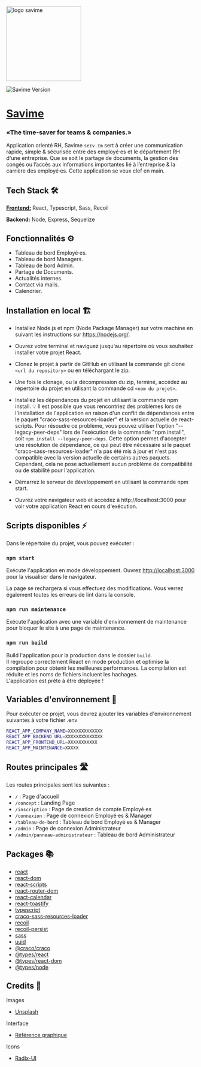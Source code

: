 <img src="https://i.goopics.net/03v8if.png" alt="logo savime" style="width:200px;"/>
      
![Savime Version](https://img.shields.io/badge/version-v0.0.1-white)

# [Savime](https://www.savime.tech/)
### «The time-saver for teams & companies.»
Application orienté RH, Savime `seɪv.ɪm` sert à créer une communication rapide, simple & sécurisée entre des employé·es et le département RH d'une entreprise.
Que se soit le partage de documents, la gestion des congés ou l’accès aux informations importantes lié à l’entreprise & la carrière des employé·es.
Cette application se veux clef en main.

## Tech Stack 🛠️

<u>**Frontend:**</u> React, Typescript, Sass, Recoil

**Backend:** Node, Express, Sequelize


## Fonctionnalités ⚙️

- Tableau de bord Employé·es.
- Tableau de bord Managers.
- Tableau de bord Admin.
- Partage de Documents.
- Actualités internes.
- Contact via mails.
- Calendrier.

## Installation en local 🏗️

- Installez Node.js et npm (Node Package Manager) sur votre machine en suivant les instructions sur https://nodejs.org/.

- Ouvrez votre terminal et naviguez jusqu'au répertoire où vous souhaitez installer votre projet React.

- Clonez le projet à partir de GitHub en utilisant la commande git clone `<url du repository>` ou en téléchargant le zip.

- Une fois le clonage, ou la décompression du zip, terminé, accédez au répertoire du projet en utilisant la commande cd `<nom du projet>`.

- Installez les dépendances du projet en utilisant la commande npm install.
💡 Il est possible que vous rencontriez des problèmes lors de l'installation de l'application en raison d'un conflit de dépendances entre le paquet "craco-sass-resources-loader" et la version actuelle de react-scripts. Pour résoudre ce problème, vous pouvez utiliser l'option "--legacy-peer-deps" lors de l'exécution de la commande "npm install", soit `npm install --legacy-peer-deps`. Cette option permet d'accepter une résolution de dépendance, ce qui peut être nécessaire si le paquet "craco-sass-resources-loader" n'a pas été mis à jour et n'est pas compatible avec la version actuelle de certains autres paquets. Cependant, cela ne pose actuellement aucun problème de compatibilité ou de stabilité pour l'application.

- Démarrez le serveur de développement en utilisant la commande npm start.

- Ouvrez votre navigateur web et accédez à http://localhost:3000 pour voir votre application React en cours d'exécution.

## Scripts disponibles ⚡

Dans le répertoire du projet, vous pouvez exécuter :

### `npm start`

Exécute l'application en mode développement.
Ouvrez [http://localhost:3000](http://localhost:3000) pour la visualiser dans le navigateur.

La page se rechargera si vous effectuez des modifications.
Vous verrez également toutes les erreurs de lint dans la console.

### `npm run maintenance`

Exécute l'application avec une variable d'environnement de maintenance pour bloquer le site à une page de maintenance.

### `npm run build`

Build l'application pour la production dans le dossier `build`.\
Il regroupe correctement React en mode production et optimise la compilation pour obtenir les meilleures performances.
La compilation est réduite et les noms de fichiers incluent les hachages.\
L'application est prête à être déployée !

## Variables d'environnement 🔐

Pour exécuter ce projet, vous devrez ajouter les variables d'environnement suivantes à votre fichier .env

```sh
REACT_APP_COMPANY_NAME=XXXXXXXXXXXXX
REACT_APP_BACKEND_URL=XXXXXXXXXXXXXX
REACT_APP_FRONTEND_URL=XXXXXXXXXXX
REACT_APP_MAINTENANCE=XXXXX
```

## Routes principales 🛣️

Les routes principales sont les suivantes :

- `/` : Page d'accueil
- `/concept` : Landing Page
- `/inscription` : Page de creation de compte Employé·es
- `/connexion` : Page de connexion Employé·es & Manager
- `/tableau-de-bord` : Tableau de bord Employé·es & Manager
- `/admin` : Page de connexion Administrateur
- `/admin/panneau-administrateur` : Tableau de bord Administrateur

## Packages 📚

- [react](https://www.npmjs.com/package/react)
- [react-dom](https://www.npmjs.com/package/react-dom)
- [react-scripts](https://www.npmjs.com/package/react-scripts)
- [react-router-dom](https://www.npmjs.com/package/react-router-dom)
- [react-calendar](https://www.npmjs.com/package/react-calendar)
- [react-toastify](https://www.npmjs.com/package/react-toastify)
- [typescript](https://www.npmjs.com/package/typescript)
- [craco-sass-resources-loader](https://www.npmjs.com/package/craco-sass-resources-loader)
- [recoil](https://www.npmjs.com/package/recoil)
- [recoil-persist](https://www.npmjs.com/package/recoil-persist)
- [sass](https://www.npmjs.com/package/sass)
- [uuid](https://www.npmjs.com/package/uuid)
- [@craco/craco](https://www.npmjs.com/package/@craco/craco)
- [@types/react](https://www.npmjs.com/package/@types/react)
- [@types/react-dom](https://www.npmjs.com/package/@types/react-dom)
- [@types/node](https://www.npmjs.com/package/@types/node)

## Credits 💬

Images
- [Unsplash](https://unsplash.com/)

Interface
- [Référence graphique](https://www.behance.net/gallery/102784977/Web-Application-Interface-PR-Club/modules/591476137)

Icons
- [Radix-UI](https://icons.radix-ui.com/)
